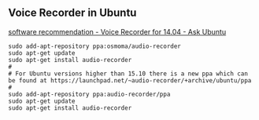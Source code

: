 ## Voice Recorder in Ubuntu

[software recommendation - Voice Recorder for 14.04 - Ask Ubuntu](https://askubuntu.com/questions/489596/voice-recorder-for-14-04)


```
sudo add-apt-repository ppa:osmoma/audio-recorder
sudo apt-get update
sudo apt-get install audio-recorder
#
# For Ubuntu versions higher than 15.10 there is a new ppa which can be found at https://launchpad.net/~audio-recorder/+archive/ubuntu/ppa
#
sudo add-apt-repository ppa:audio-recorder/ppa
sudo apt-get update
sudo apt-get install audio-recorder
```
